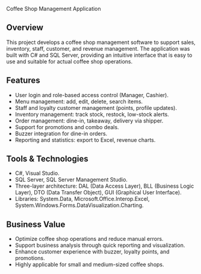 Coffee Shop Management Application  

## Overview  
This project develops a coffee shop management software to support sales, inventory, staff, customer, and revenue management. The application was built with C# and SQL Server, providing an intuitive interface that is easy to use and suitable for actual coffee shop operations.  

## Features  
- User login and role-based access control (Manager, Cashier).  
- Menu management: add, edit, delete, search items.  
- Staff and loyalty customer management (points, profile updates).  
- Inventory management: track stock, restock, low-stock alerts.  
- Order management: dine-in, takeaway, delivery via shipper.  
- Support for promotions and combo deals.  
- Buzzer integration for dine-in orders.  
- Reporting and statistics: export to Excel, revenue charts.  

## Tools & Technologies  
- C#, Visual Studio.  
- SQL Server, SQL Server Management Studio.  
- Three-layer architecture: DAL (Data Access Layer), BLL (Business Logic Layer), DTO (Data Transfer Object), GUI (Graphical User Interface).  
- Libraries: System.Data, Microsoft.Office.Interop.Excel, System.Windows.Forms.DataVisualization.Charting.  

## Business Value  
- Optimize coffee shop operations and reduce manual errors.  
- Support business analysis through quick reporting and visualization.  
- Enhance customer experience with buzzer, loyalty points, and promotions.  
- Highly applicable for small and medium-sized coffee shops.  
